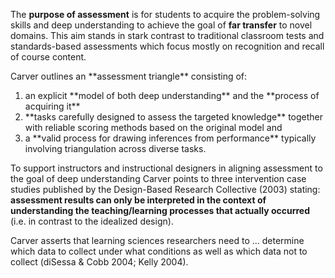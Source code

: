 The **purpose of assessment** is for students to acquire the problem-solving skills and deep understanding to achieve the goal of **far transfer** to novel domains. This aim stands in stark contrast to traditional classroom tests and standards-based assessments which focus mostly on recognition and recall of course content.

<p>Carver outlines an **assessment triangle** consisting of:</p>  <ol>  <li>  an explicit **model of both deep understanding** and the **process of acquiring it**  </li>  <li> **tasks carefully designed to assess the targeted knowledge** together with reliable scoring methods based on the original model and  </li>  <li>  a **valid process for drawing inferences from performance** typically involving triangulation across diverse tasks. </li>  </ol>

To support instructors and instructional designers in aligning assessment to the goal of deep understanding Carver points to three intervention case studies published by the Design-Based Research Collective (2003) stating: **assessment results can only be interpreted in the context of understanding the teaching/learning processes that actually occurred** (i.e. in contrast to the idealized design).

Carver asserts that learning sciences researchers need to ... determine which data to collect under what conditions as well as which data not to collect (diSessa &amp; Cobb 2004; Kelly 2004).